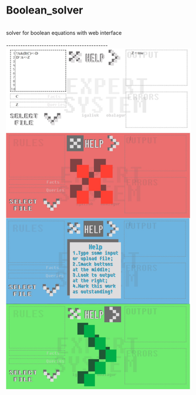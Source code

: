 # Boolean_solver
</br>
solver for boolean equations with web interface</br>
</br>
-------------------------------------------
</br>
<img src="example.jpg">
